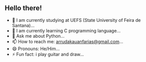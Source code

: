 ## Hello there!

- 🔭 I am currently studying at UEFS (State University of Feira de Santana)...
- 🌱 I am currently learning C programming language...
- 💬 Ask me about Python...
- 📫 How to reach me: arrudakauanfarias@gmail.com...
- 😄 Pronouns: He/Him...
- ⚡ Fun fact: i play guitar and draw...


